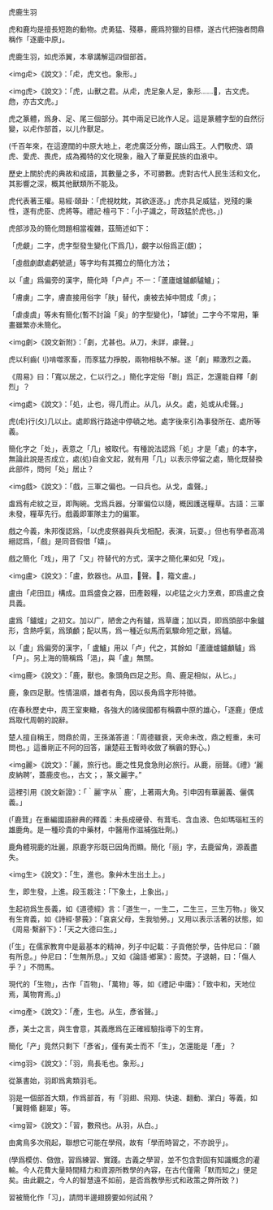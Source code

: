 虎鹿生羽

虎和鹿均是擅長短跑的動物。虎勇猛、殘暴，鹿爲狩獵的目標，遂古代把強者問鼎稱作「逐鹿中原」。

虎鹿生羽，如虎添翼，本章講解這四個部首。


<img虍>《說文》：「虍，虎文也。象形。」

<img虎>《說文》：「虎，山獸之君。从虍，虎足象人足，象形……𢋪，古文虎。虝，亦古文虎。」

虎之篆體，爲身、足、尾三個部分。其中兩足已訛作人足。這是篆體字型的自然衍變，以虍作部首，以儿作獸足。

(千百年來，在這遼闊的中原大地上，老虎廣泛分佈，踞山爲王。人們敬虎、頌虎、愛虎、畏虎，成為獨特的文化現象，融入了華夏民族的血液中。

歷史上關於虎的典故和成語，其數量之多，不可勝數。虎對古代人民生活和文化，其影響之深，概其他獸類所不能及。

虎代表著王權。易經‧頤卦：「虎視眈眈，其欲逐逐。」虎亦具足威猛，兇殘的秉性，遂有虎臣、虎將等。禮記‧檀弓下：「小子識之，苛政猛於虎也。」)

虎部涉及的簡化問題相當複雜，茲簡述如下：

「虎覰」二字，虎字型發生變化(下爲几)，覰字以俗爲正(覷)；

「虛戲劇獻處虧號遞」等字均有其獨立的簡化方法；

以「盧」爲偏旁的漢字，簡化時「户卢」不一：「蘆廬爐鑪顱驢鱸」；

「膚虜」二字，膚直接用俗字「肤」替代，虜被去掉中間成「虏」；

「虐虔虞」等未有簡化(暫不討論「吳」的字型變化)，「罅虢」二字今不常用，筆畫雖繁亦未簡化。


<img劇>《說文新附》：「劇，尤甚也。从刀，未詳，豦聲。」

虎以利齒(刂)啃噬豕畜，而豕猛力掙脫，兩物相執不解。遂「劇」顯激烈之義。

《周易》曰：「寬以居之，仁以行之。」簡化字定俗「剧」爲正，怎還能自釋「劇烈」？

<img處>《說文》：「処，止也，得几而止。从几，从夂。處，処或从虍聲。」

虎(虍)行(夂)几以止。處即爲行路途中停頓之地。處字後來引為事發所在、處所等義。

簡化字之「处」，表意之「几」被取代。有種說法認爲「処」才是「處」的本字，無論此說是否成立，處(処)自金文起，就有用「几」以表示停留之處，簡化既替換此部件，問何「处」居止？

<img戲>《說文》：「戲，三軍之偏也。一曰兵也。从戈，䖒聲。」

䖒爲有虍紋之豆，即陶碗。戈爲兵器。分軍偏位以隨，概因護送糧草。古語：三軍未發，糧草先行。戲義即軍隊主力的偏軍。

戲之今義，朱邦復認爲，「以虎皮祭器與兵戈相配，表演，玩耍。」但也有學者高鴻縉認爲，「戲」是同音假借「嬉」。

戲之簡化「戏」，用了「又」符替代的方式，漢字之簡化果如兒「戏」。

<img盧>《說文》：「盧，飲器也。从皿，𧇄聲。𥃈，籀文盧。」

盧由「虍田皿」構成。皿爲盛食之器，田產穀糧，以虍猛之火力烹煮，即爲盧之食具義。

盧爲「鑪爐」之初文。加以广，陋舍之內有鑪，爲草廬；加以頁，即爲頭部中象鑪形，含熱呼氣，爲頭顱；配以馬，爲一種近似馬而氣驟命短之獸，爲驢。

以「盧」爲偏旁的漢字，「 盧鱸」用以「卢」代之，其餘如「蘆廬爐鑪顱驢」爲「户」。另上海的簡稱爲「浥」，與「盧」無關。


<img鹿>《說文》：「鹿，獸也。象頭角四足之形。鳥、鹿足相似，从匕。」

鹿，象四足獸。性情溫順，雄者有角，因以長角爲字形特徵。

(在春秋歷史中，周王室東轍，各強大的諸侯國都有稱霸中原的雄心，「逐鹿」便成爲取代周朝的說辭。

楚人擅自稱王，問鼎於周，王孫滿答道：「周德雖衰，天命未改，鼎之輕重，未可問也。」這番剛正不阿的回答，讓楚莊王暫時收斂了稱霸的野心。)

<img麗>《說文》：「麗，旅行也。鹿之性見食急則必旅行。从鹿，丽聲。《禮》‘麗皮納聘’，蓋鹿皮也。，古文；，篆文麗字。”

這裡引用《說文新證》：「｀麗’字从｀鹿’，上著兩大角。引申因有華麗義、儷偶義。」

(「鹿茸」在重編國語辭典的釋義：未長成硬骨、有茸毛、含血液、色如瑪瑙紅玉的雄鹿角。是一種珍貴的中藥材，中醫用作滋補強壯劑。)

鹿角體現鹿的壯麗，原鹿字形既已因角而顯。簡化「丽」字，去鹿留角，源義盡失。


<img生>《說文》：「生，進也。象艸木生出土上。」

生，即生發，上進。段玉裁注：「下象土，上象出。」

生起初爲生長義，如《道德經》言：「道生一，一生二，二生三，三生万物。」後又有生育義，如《詩經‧蓼莪》：「哀哀父母，生我劬勞。」又用以表示活著的狀態，如《周易‧繫辭下》：「天之大德曰生。」

(「生」在儒家教育中是最基本的精神，列子中記載：子貢倦於學，告仲尼曰：「願有所息。」仲尼曰：「生無所息。」又如《論語‧鄉黨》：廄焚。子退朝，曰：「傷人乎？」不問馬。

現代的「生物」，古作「百物」、「萬物」等，如《禮記‧中庸》：「致中和，天地位焉，萬物育焉。」)

<img產>《說文》：「產，生也。从生，彥省聲。」

彥，美士之言，與生會意，其義應爲在正確經驗指導下的生育。

簡化「产」竟然只剩下「彥省」，僅有美士而不「生」，怎還能是「產」？


<img羽>《說文》：「羽，鳥長毛也。象形。」

從篆書始，羽即爲禽類羽毛。

羽是一個部首大類，作爲部首，有「羽翅、飛翔、快速、翻動、潔白」等義，如「翼翱翛
翻翠」等。


<img習>《說文》：「習，數飛也。从羽，从白。」

由禽鳥多次飛起，聯想它可能在學飛，故有「學而時習之，不亦說乎」。

(學爲模仿、傚倣，習爲練習、實踐。古義之學習，並不包含對固有知識概念的灌輸。今人花費大量時間精力和資源所教學的內容，在古代僅需「默而知之」便足矣。由此觀之，今人的智慧遠不如前，是否爲教學形式和政策之弊所致？)

習被簡化作「习」，請問半邊翅膀要如何試飛？

